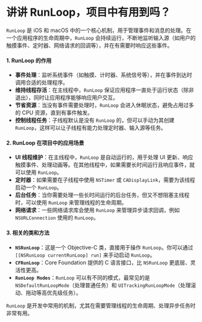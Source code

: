 # 讲讲 RunLoop，项目中有用到吗？

`RunLoop` 是 iOS 和 macOS 中的一个核心机制，用于管理事件和消息的处理。在一个应用程序的生命周期中，`RunLoop` 会持续运行，不断地监听输入源（如用户的触摸事件、定时器、网络请求的回调等），并在有需要时响应这些事件。

#### 1. RunLoop 的作用

* **事件处理**：监听系统事件（如触摸、计时器、系统信号等），并在事件到达时调用合适的处理程序。
* **维持线程存活**：在主线程中，`RunLoop` 保证应用程序一直处于运行状态（除非退出），同时让应用程序能够响应用户交互。
* **节省资源**：当没有事件需要处理时，`RunLoop` 会进入休眠状态，避免占用过多的 CPU 资源，直到有事件触发。
* **控制线程任务**：子线程默认是没有 `RunLoop` 的，但可以手动为其创建 `RunLoop`，这样可以让子线程有能力处理定时器、输入源等任务。

#### 2. RunLoop 在项目中的应用场景

* **UI 线程维护**：在主线程中，`RunLoop` 是自动运行的，用于处理 UI 更新、响应触摸事件、处理动画等。在其他线程中，如果需要长时间运行且响应事件，就可以使用 `RunLoop`。
* **定时器**：如果需要在子线程中使用 `NSTimer` 或 `CADisplayLink`，需要为该线程启动一个 `RunLoop`。
* **后台任务**：当你需要处理一些长时间运行的后台任务，但又不想阻塞主线程时，可以使用 `RunLoop` 来管理线程的生命周期。
* **网络请求**：一些网络请求库会使用 `RunLoop` 来管理异步请求回调，例如 `NSURLConnection` 使用的 `RunLoop`。

#### 3. 相关的类和方法

* **`NSRunLoop`**：这是一个 Objective-C 类，直接用于操作 `RunLoop`。你可以通过 `[[NSRunLoop currentRunLoop] run]` 来手动启动 `RunLoop`。
* **`CFRunLoop`**：Core Foundation 提供的 C 语言接口，比 `NSRunLoop` 更底层、灵活性更高。
* **`RunLoop Modes`**：`RunLoop` 可以有不同的模式，最常见的是 `NSDefaultRunLoopMode`（处理普通任务）和 `UITrackingRunLoopMode`（处理滚动、拖动等高优先级任务）。

`RunLoop` 是开发中常用的机制，尤其在需要管理线程的生命周期、处理异步任务时非常有用。
